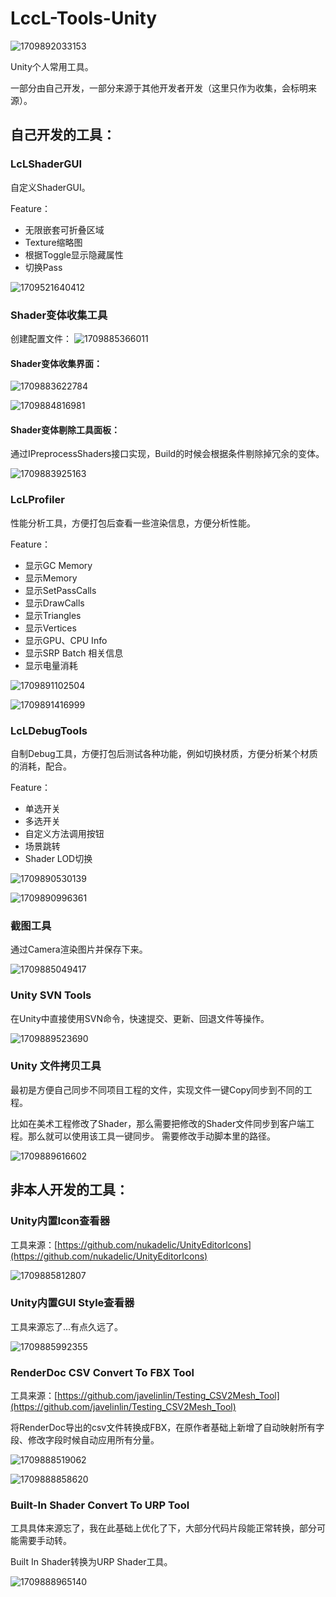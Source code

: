 # LccL-Tools-Unity

![1709892033153](image/README/1709892033153.png)

Unity个人常用工具。

一部分由自己开发，一部分来源于其他开发者开发（这里只作为收集，会标明来源）。

## 自己开发的工具：

### LcLShaderGUI

自定义ShaderGUI。

Feature：

- 无限嵌套可折叠区域
- Texture缩略图
- 根据Toggle显示隐藏属性
- 切换Pass

![1709521640412](image/README/1709521640412.png)

### Shader变体收集工具

创建配置文件：
![1709885366011](image/README/1709885366011.png)

#### Shader变体收集界面：

![1709883622784](image/README/1709883622784.png)

![1709884816981](image/README/1709884816981.png)

#### Shader变体剔除工具面板：

通过IPreprocessShaders接口实现，Build的时候会根据条件剔除掉冗余的变体。

![1709883925163](image/README/1709883925163.png)

### LcLProfiler

性能分析工具，方便打包后查看一些渲染信息，方便分析性能。

Feature：

- 显示GC Memory
- 显示Memory
- 显示SetPassCalls
- 显示DrawCalls
- 显示Triangles
- 显示Vertices
- 显示GPU、CPU Info
- 显示SRP Batch 相关信息
- 显示电量消耗

![1709891102504](image/README/1709891102504.png)

![1709891416999](image/README/1709891416999.png)

### LcLDebugTools

自制Debug工具，方便打包后测试各种功能，例如切换材质，方便分析某个材质的消耗，配合。

Feature：

- 单选开关
- 多选开关
- 自定义方法调用按钮
- 场景跳转
- Shader LOD切换

![1709890530139](image/README/1709890530139.png)

![1709890996361](image/README/1709890996361.gif)

### 截图工具

通过Camera渲染图片并保存下来。

![1709885049417](image/README/1709885049417.png)

### Unity SVN Tools

在Unity中直接使用SVN命令，快速提交、更新、回退文件等操作。

![1709889523690](image/README/1709889523690.png)

### Unity 文件拷贝工具

最初是方便自己同步不同项目工程的文件，实现文件一键Copy同步到不同的工程。

比如在美术工程修改了Shader，那么需要把修改的Shader文件同步到客户端工程。那么就可以使用该工具一键同步。
需要修改手动脚本里的路径。

![1709889616602](image/README/1709889616602.png)

## 非本人开发的工具：

### Unity内置Icon查看器

工具来源：[https://github.com/nukadelic/UnityEditorIcons](https://github.com/nukadelic/UnityEditorIcons)

![1709885812807](image/README/1709885812807.png)

### Unity内置GUI Style查看器

工具来源忘了...有点久远了。

![1709885992355](image/README/1709885992355.png)

### RenderDoc CSV Convert To FBX Tool

工具来源：[https://github.com/javelinlin/Testing_CSV2Mesh_Tool](https://github.com/javelinlin/Testing_CSV2Mesh_Tool)

将RenderDoc导出的csv文件转换成FBX，在原作者基础上新增了自动映射所有字段、修改字段时候自动应用所有分量。

![1709888519062](image/README/1709888519062.gif)

![1709888858620](image/README/1709888858620.gif)

### Built-In Shader Convert To URP Tool

工具具体来源忘了，我在此基础上优化了下，大部分代码片段能正常转换，部分可能需要手动转。

Built In Shader转换为URP Shader工具。

![1709888965140](image/README/1709888965140.png)
